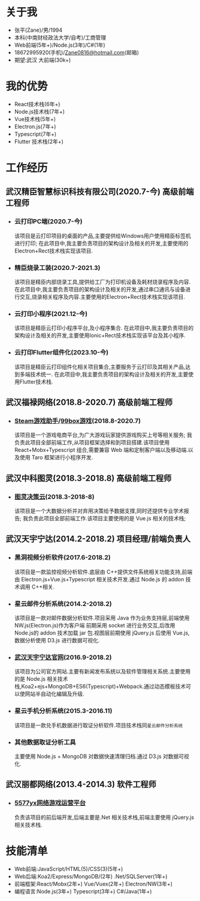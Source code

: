 # 关于我 
- 张平(Zane)/男/1994
- 本科(中南财经政法大学/自考)/工商管理
- Web前端(5年+)/Node.js(3年)/C#(1年)
- 18672995920(手机)/Zane0816@hotmail.com(邮箱)
- 期望:武汉 大前端(30k+)

# 我的优势
- React技术栈(6年+)
- Node.js技术栈(7年+)
- Vue技术栈(5年+)
- Electron.js(7年+)
- Typescript(7年+)
- Flutter 技术栈(2年+)

# 工作经历

## 武汉精臣智慧标识科技有限公司(2020.7-今) 高级前端工程师
- ### 云打印PC端(2020.7-今)
  该项目是云打印项目的桌面的产品,主要提供给Windows用户使用精臣标签机进行打印; 
  在此项目中,我主要负责项目的架构设计及相关的开发,主要使用的Electron+Rect技术栈实现该项目.
- ### 精臣烧录工装(2020.7-2021.3)
  该项目是精臣内部烧录工具,提供给工厂为打印机设备及耗材烧录程序及内容.
  在此项目中,我主要负责项目的架构设计及相关的开发,通过串口通讯与设备进行交互,烧录相关程序及内容.主要使用的Electron+Rect技术栈实现该项目.
- ### 云打印小程序(2021.12-今)
  该项目是精臣云打印小程序平台,及小程序集合.
  在此项目中,我主要负责项目的架构设计及相关的开发,主要使用Ionic+Rect技术栈实现该平台及其小程序.
- ### 云打印Flutter组件化(2023.10-今)
  该项目是精臣云打印组件化相关项目集合,主要服务于云打印及其相关产品,达到多端技术统一.
  在此项目中,我主要负责项目的架构设计及相关的开发,主要使用Flutter技术栈.

## 武汉福禄网络(2018.8-2020.7) 高级前端工程师 
- ### [Steam游戏助手](https://steamboxs.com)/[99box游戏](https://simpleshq.99box.com/)(2018.8-2020.7)
    该项目是一个游戏电商平台,为广大游戏玩家提供游戏购买上号等相关服务;
    我负责此项目全部前端工作,从项目框架选择和到项目搭建.该项目使用 React+Mobx+Typescript 组合,需要兼容 Web 端和定制客户端以及移动端.以及使用 Taro 框架进行小程序开发.

## 武汉中科图灵(2018.3-2018.8) 高级前端工程师
- ### [图灵决策云](http://tds.ac.cn)(2018.3-2018-8)
    该项目是一个大数据分析并对弃用决策给予数据支撑,同时还提供专业学术报告;
    我负责此项目全部前端工作.该项目主要使用的是 Vue.js 相关的技术栈;

## 武汉天宇宁达(2014.2-2018.2) 项目经理/前端负责人
- ### 黑洞视频分析软件(2017.6-2018.2)
    该项目是一款监控视频分析软件.底层由 C++提供文件系统相关功能支持,前端由 Electron.js+Vue.js+Typescript 相关技术开发.通过 Node.js 的 addon 技术调用 C++相关.
- ### 星云邮件分析系统(2014.2-2018.2)
    该项目是一款对邮件数据分析软件.项目采用 Java 作为业务支持层,前端使用 NW.js(Electron.js)作为客户端 前期采用 socket 进行业务交互,后改用 Node.js的 addon 技术加载 jar 包.视图层前期使用 jQuery.js 后使用 Vue.js,数据分析使用 D3.js 进行数据可视化.
- ### [武汉天宇宁达官网](http://www.cflab.net)(2016.9-2018.2)
    该项目为公司官方网站.主要有新闻发布系统以及软件管理相关系统.主要使用的是 Node.js 相关技术栈,Koa2+ejs+MongoDB+ES6(Typescript)+Webpack.通过动态模板技术可以使网站半自动化编辑及升级.
- ### 星云手机分析系统(2015.3-2016.11)
    该项目是一款兑手机数据进行取证分析软件.项目技术栈同`星云邮件分析系统`
- ### 其他数据取证分析工具
    主要使用 Node.js + MongoDB 对数据快速清理归档.通过 D3.js 对数据可视化.

## 武汉丽都网络(2013.4-2014.3) 软件工程师
- ### [5577yx网络游戏运营平台](http://www.5577yx.com/)
    负责该项目的前后端开发,后端主要是.Net 相关技术栈,前端主要使用 jQuery.js 相关技术栈.

# 技能清单
- Web前端:JavaScript/HTML(5)/CSS(3)(5年+)
- Web后端:Koa2/Express/MongoDB/(2年) .Net/SQLServer(1年+)
- 前端框架:React/Mobx(2年+) Vue/Vuex(2年+) Electron/NW(3年+)
- 编程语言:Node.js(3年+) Typescript(3年+) C#/Java(1年+)
